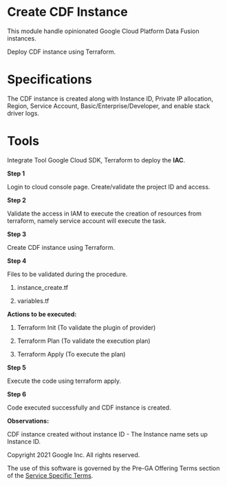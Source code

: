 # **Create CDF Instance** 

This module handle opinionated Google Cloud Platform Data Fusion instances.

Deploy CDF instance using Terraform.

# **Specifications**

The CDF instance is created along with Instance ID, Private IP allocation, Region, Service Account, Basic/Enterprise/Developer, and enable stack driver logs.

# **Tools** 

Integrate Tool Google Cloud SDK,  Terraform to deploy the **IAC**.

**Step 1** 

Login to cloud console page. Create/validate the project ID and access.

**Step 2** 

Validate the access in IAM to execute the creation of resources from terraform, namely service account will execute the task.

**Step 3** 

Create CDF instance using Terraform.

**Step 4** 

Files to be validated during the procedure.

1.  instance_create.tf

2.  variables.tf

**Actions to be executed:**

1.  Terraform Init (To validate the plugin of provider)

2.  Terraform Plan (To validate the execution plan)

3.  Terraform Apply (To execute the plan)

**Step 5** 

Execute the code using terraform apply.

**Step 6** 

Code executed successfully and CDF instance is created.

**Observations:**

CDF instance created without instance ID - The Instance name sets up Instance ID.

Copyright 2021 Google Inc. All rights reserved.

The use of this software is governed by the Pre-GA Offering Terms section of the [Service Specific Terms](https://cloud.google.com/terms/service-terms#general-service-terms).

